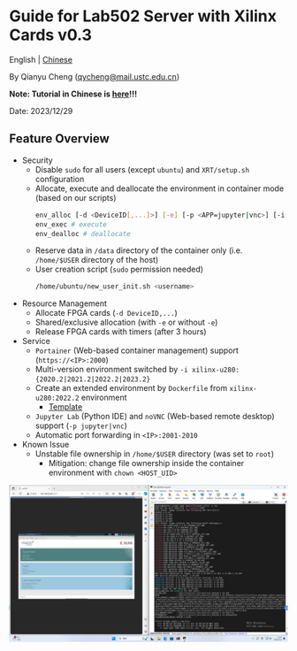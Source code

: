 # Guide for Lab502 Server with Xilinx Cards v0.3

English | [Chinese](./README_CN.md)

By Qianyu Cheng (qycheng@mail.ustc.edu.cn) 

**Note: Tutorial in Chinese is [here](./for_newbie.md)!!!**

Date: 2023/12/29
## Feature Overview
- Security
  - Disable `sudo` for all users (except `ubuntu`) and `XRT/setup.sh` configuration
  - Allocate, execute and deallocate the environment in container mode (based on our scripts)
    ```bash
    env_alloc [-d <DeviceID[,...]>] [-e] [-p <APP=jupyter|vnc>] [-i <IMAGE_NAME>] # allocate
    env_exec # execute
    env_dealloc # deallocate
    ```
  - Reserve data in `/data` directory of the container only (i.e. `/home/$USER` directory of the host)
  - User creation script (`sudo` permission needed)
    ```bash
    /home/ubuntu/new_user_init.sh <username>
    ```
- Resource Management
  - Allocate FPGA cards (`-d DeviceID,...`)
  - Shared/exclusive allocation (with `-e` or without `-e`)
  - Release FPGA cards with timers (after 3 hours)
- Service
  - `Portainer` (Web-based container management) support (`https://<IP>:2000`)
  - Multi-version environment switched by `-i xilinx-u280:{2020.2|2021.2|2022.2|2023.2}`
  - Create an extended environment by `Dockerfile` from `xilinx-u280:2022.2` environment
    - [Template](./Dockerfile) 
  - `Jupyter Lab` (Python IDE) and `noVNC` (Web-based remote desktop) support (`-p jupyter|vnc`)
  - Automatic port forwarding in `<IP>:2001-2010`
- Known Issue
  - Unstable file ownership in `/home/$USER` directory (was set to `root`)
    - Mitigation: change file ownership inside the container environment with `chown <HOST_UID>`

![](image.png)
